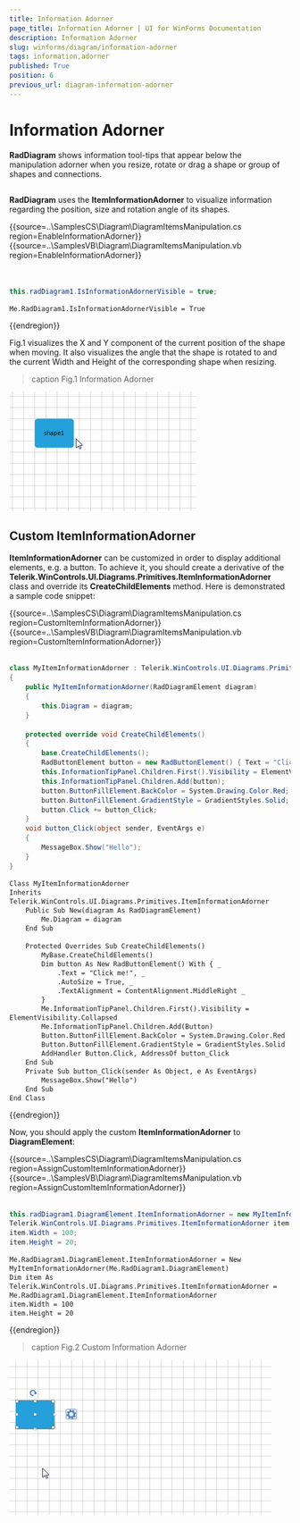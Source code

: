 ```yaml
---
title: Information Adorner
page_title: Information Adorner | UI for WinForms Documentation
description: Information Adorner
slug: winforms/diagram/information-adorner
tags: information,adorner
published: True
position: 6
previous_url: diagram-information-adorner
---
```


# Information Adorner



__RadDiagram__ shows information tool-tips that appear below the manipulation adorner when you resize, rotate or drag a shape or group of shapes and connections.
      

## 

__RadDiagram__ uses the __ItemInformationAdorner__ to visualize information regarding the position, size and rotation angle of its shapes.  

{{source=..\SamplesCS\Diagram\DiagramItemsManipulation.cs region=EnableInformationAdorner}} 
{{source=..\SamplesVB\Diagram\DiagramItemsManipulation.vb region=EnableInformationAdorner}} 

````C#
           
            
this.radDiagram1.IsInformationAdornerVisible = true;

````
````VB.NET
Me.RadDiagram1.IsInformationAdornerVisible = True

````

{{endregion}} 




Fig.1 visualizes the X and Y component of the current position of the shape when moving. It also visualizes the angle that the shape is rotated to and the current Width and Height of the corresponding shape when resizing.
>caption Fig.1 Information Adorner

![diagram-information-adorner 001](images/diagram-information-adorner001.gif)

## Custom ItemInformationAdorner 

__ItemInformationAdorner__ can be customized in order to display additional elements, e.g. a button. To achieve it, you should create a derivative of the __Telerik.WinControls.UI.Diagrams.Primitives.ItemInformationAdorner__ class and override its __CreateChildElements__ method. Here is demonstrated a sample code snippet: 

{{source=..\SamplesCS\Diagram\DiagramItemsManipulation.cs region=CustomItemInformationAdorner}} 
{{source=..\SamplesVB\Diagram\DiagramItemsManipulation.vb region=CustomItemInformationAdorner}} 

````C#
    
class MyItemInformationAdorner : Telerik.WinControls.UI.Diagrams.Primitives.ItemInformationAdorner
{
    public MyItemInformationAdorner(RadDiagramElement diagram)
    {
        this.Diagram = diagram;                 
    }
        
    protected override void CreateChildElements()
    {
        base.CreateChildElements();
        RadButtonElement button = new RadButtonElement() { Text = "Click me!", AutoSize = true, TextAlignment = ContentAlignment.MiddleRight };
        this.InformationTipPanel.Children.First().Visibility = ElementVisibility.Collapsed;
        this.InformationTipPanel.Children.Add(button);
        button.ButtonFillElement.BackColor = System.Drawing.Color.Red;
        button.ButtonFillElement.GradientStyle = GradientStyles.Solid;
        button.Click += button_Click;
    }
    void button_Click(object sender, EventArgs e)
    {
        MessageBox.Show("Hello");
    }
}

````
````VB.NET
Class MyItemInformationAdorner
Inherits Telerik.WinControls.UI.Diagrams.Primitives.ItemInformationAdorner
    Public Sub New(diagram As RadDiagramElement)
        Me.Diagram = diagram
    End Sub
 
    Protected Overrides Sub CreateChildElements()
        MyBase.CreateChildElements()
        Dim button As New RadButtonElement() With { _
            .Text = "Click me!", _
            .AutoSize = True, _
            .TextAlignment = ContentAlignment.MiddleRight _
        }
        Me.InformationTipPanel.Children.First().Visibility = ElementVisibility.Collapsed
        Me.InformationTipPanel.Children.Add(Button)
        Button.ButtonFillElement.BackColor = System.Drawing.Color.Red
        Button.ButtonFillElement.GradientStyle = GradientStyles.Solid
        AddHandler Button.Click, AddressOf button_Click
    End Sub
    Private Sub button_Click(sender As Object, e As EventArgs)
        MessageBox.Show("Hello")
    End Sub
End Class

````

{{endregion}} 




Now, you should apply the custom __ItemInformationAdorner__ to __DiagramElement__: 

{{source=..\SamplesCS\Diagram\DiagramItemsManipulation.cs region=AssignCustomItemInformationAdorner}} 
{{source=..\SamplesVB\Diagram\DiagramItemsManipulation.vb region=AssignCustomItemInformationAdorner}} 

````C#
            
this.radDiagram1.DiagramElement.ItemInformationAdorner = new MyItemInformationAdorner(this.radDiagram1.DiagramElement);
Telerik.WinControls.UI.Diagrams.Primitives.ItemInformationAdorner item = this.radDiagram1.DiagramElement.ItemInformationAdorner;
item.Width = 100;
item.Height = 20;

````
````VB.NET
Me.RadDiagram1.DiagramElement.ItemInformationAdorner = New MyItemInformationAdorner(Me.RadDiagram1.DiagramElement)
Dim item As Telerik.WinControls.UI.Diagrams.Primitives.ItemInformationAdorner = Me.RadDiagram1.DiagramElement.ItemInformationAdorner
item.Width = 100
item.Height = 20

````

{{endregion}} 



>caption Fig.2 Custom Information Adorner

![diagram-information-adorner 002](images/diagram-information-adorner002.gif)
